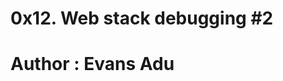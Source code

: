 0x12. Web stack debugging #2
=======================================
Author : Evans Adu
=======================================
